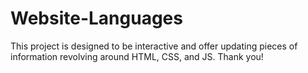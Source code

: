# Website-Languages
This project is designed to be interactive and offer updating pieces of information revolving around HTML, CSS, and JS.
Thank you!
